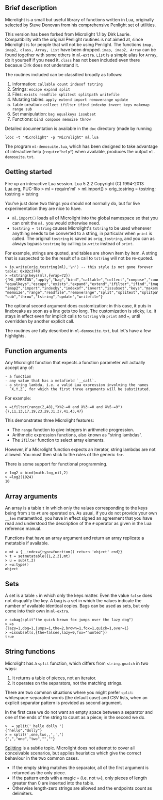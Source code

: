Brief description
-----------------

Microlight is a small but useful library of functions written in Lua,
originally selected by Steve Donovan from his comprehensive Penlight 
set of utilities.

This version has been forked from Microlight 1.1 by Dirk Laurie.
Compatibility with the original Penlight routines is not aimed at, since
Microlight is for people that will not be using Penlight. The functions
`imap, imap2, class, Array, List` have been dropped. `imap, imap2, Array`
can be found together with some others in `ml-extra`. `List` is a simple
alias for `Array`, do it yourself if you need it. `class` has not been
included even there becasue Dirk does not understand it.

The routines included can be classified broadly as follows:

1. Information: `callable count indexof tstring`
2. Strings: `escape expand split`
3. Files: `exists readfile splitext splitpath writefile`
4. Mutating tables: `apply extend import removerange update`
5. Table creation: `collect ifilter ifind indexby invert keys makemap range sub`
6. Set manipulation: `bag equalkeys issubset`
7. Functions: `bind compose memoize throw`

Detailed documentation is available in the `doc` directory (made by running 

    ldoc -t "Microlight" -p "Microlight" ml.lua

The program `ml-demosuite.lua`, which has been designed to take
advantage of interactive help (`require"help"`) when available, produces
the output `ml-demosuite.txt`.

Getting started
---------------

Fire up an interactive Lua session.
    Lua 5.2.2  Copyright (C) 1994-2013 Lua.org, PUC-Rio
    > ml = require'ml'
    > ml.import()
    > orig_tostring = tostring; tostring = tstring

You've just done two things you should not normally do, but for live
experimentation they are nice to have.

-   `ml.import()` loads all of Microlight into the global namespace so
    that you can omit the `ml.` you would otherwise need.
-   `tostring = tstring` causes Microlight's `tstring` to be used
    whenever anything needs to be converted to a string, in particular
    when `print` is called. The original `tostring` is saved as
    `orig_tostring`, and you can as always bypass `tostring` by calling
    `io.write` instead of `print`.

For example, strings are quoted, and tables are shown item by item.
A string that is suspected to be the result of a call to `tstring` will 
not be re-quoted.

    > io.write(orig_tostring(ml),'\n') -- this style is not gone forever
    table: 0x82c3740
    > =tstring(keys(ml),{wrap=72})
    {"ML_VERSION","apply","bag","bind","callable","collect","compose","count",
    "equalkeys","escape","exists","expand","extend","ifilter","ifind","imap",
    "imap2","import","indexby","indexof","invert","issubset","keys","makemap",
    "memoize","range","readfile","removerange","split","splitext","splitpath",
    "sub","throw","tstring","update","writefile"}

The optional second argument does customization: in this case, it puts
in linebreaks as soon as a line gets too long. The customization is
sticky, i.e. it stays in effect even for implicit calls to `tstring` via
`print` and `=`, until overridden by another explicit call.

The routines are fully described in `ml-demosuite.txt`, but let's
have a few highlights.

Function arguments
------------------

Any Microlight function that expects a function parameter will actually
accept any of:

    - a function
    - any value that has a metafield `__call`.
    - a string lambda, i.e. a valid Lua expression involving the names
      `X,Y,Z`, for which the first three arguments will be substituted.

For example:

    > =ifilter(range(2,48),"X%2~=0 and X%3~=0 and X%5~=0")
    {7,11,13,17,19,23,29,31,37,41,43,47}

This demonstrates three Microlight features:

- The `range` function to give integers in arithmetic progression.
- Arithmetic expression functions, also known as "string lambdas". 
- The `ifilter` function to select array elements.

However, if a Microlight function expects an iterator, string lambdas
are not allowed. You must then stick to the rules of the generic `for`.

There is some support for functional programming.

    > log2 = bind(math.log,nil,2)
    > =log2(1024)
    10

Array arguments
---------------

An array is a table `t` in which only the values corresponding to the 
keys being from `1` to `#t` are operated on. As usual, if you do not 
provide your own `__len` metamethod, you have in effect signed an 
agreement that you have read and understood the description of the 
`#` operator as given in the Lua reference manual.

Functions that have an array argument and return an array replicate 
a metatable if available.

    > mt = {__index={type=function() return 'object' end}}
    > t = setmetatable({1,2,3},mt)
    > u = sub(t,2)
    > =u:type()
    object

Sets
----

A set is a table `s` in which only the keys matter. Even the value
`false` does not disqualify the key. A bag is a set in which the
values indicate the number of available identical copies. Bags can
be used as sets, but only come into their own in `ml-extra`.

    > s=bag(split"the quick brown fox jumps over the lazy dog")
    > =s
    {lazy=1,dog=1,jumps=1,the=2,brown=1,fox=1,quick=1,over=1}
    > =issubset(s,{the=falsee,lazy=0,fox="hunted"})
    true

String functions
----------------

Microlight has a `split` function, which differs from `string.gmatch`
in two ways:

1. It returns a table of pieces, not an iterator.
2. It operates on the separators, not the matching strings.

There are two common situations where you might prefer `split`:
whitespace-separated words (the default case) and CSV lists, when
an explicit separator pattern is provided as second argument.

In the first case we do not want an empty space between a separator
and one of the ends of the string to count as a piece; in the second 
we do. 

    >  = split(' hello dolly ')
    {"hello","dolly"}
    > = split(',one,two,,',',')
    {",","one","two","",""}


[Splitting](http://lua-users.org/wiki/SplitJoin) is a subtle topic.
Microlight does not attempt to cover all conceivable scenarios, but
applies heuristics which give the correct behaviour in the two common
cases.

- If the empty string matches the separator, all of the first argument 
is returned as the only piece.
- If the pattern ends with a magic `+` (i.e. not `%+`), only pieces of 
length greater than 0 are inserted into the table.
- Otherwise length-zero strings are allowed and the endpoints count as 
delimiters.


